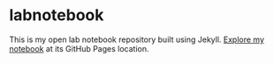 # labnotebook

This is my open lab notebook repository built using Jekyll. [Explore my notebook](http://jrcunning.github.io/labnotebook/) at its GitHub Pages location.
